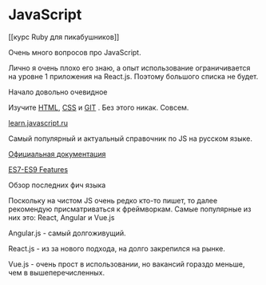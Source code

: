 # JavaScript

[[курс Ruby для пикабушников]]

Очень много вопросов про JavaScript.

Лично я очень плохо его знаю, а опыт использование ограничивается на уровне 1 приложения на React.js. Поэтому большого списка не будет.

  

Начало довольно очевидное

Изучите [HTML](https://telegra.ph/HTML-03-28-2), [CSS](https://telegra.ph/CSS-03-28) и [GIT](https://telegra.ph/Git-03-28) . Без этого никак. Совсем.

  

[learn.javascript.ru](https://learn.javascript.ru/)

Самый популярный и актуальный справочник по JS на русском языке.

  

[Официальная документация](http://www.ecma-international.org/ecma-262/6.0/)

  

[ES7-ES9 Features](https://www.youtube.com/watch?v=ZjR-oBsuQcs&list=PLNkWIWHIRwMH_05WTvIX419odDtStynm3)

Обзор последних фич языка

  

Поскольку на чистом JS очень редко кто-то пишет, то далее рекомендую присматриваться к фреймворкам. Самые популярные из них это: React, Angular и Vue.js

  

Angular.js - самый долгоживущий.

React.js - из за нового подхода, на долго закрепился на рынке.

Vue.js - очень прост в использовании, но вакансий гораздо меньше, чем в вышеперечисленных.